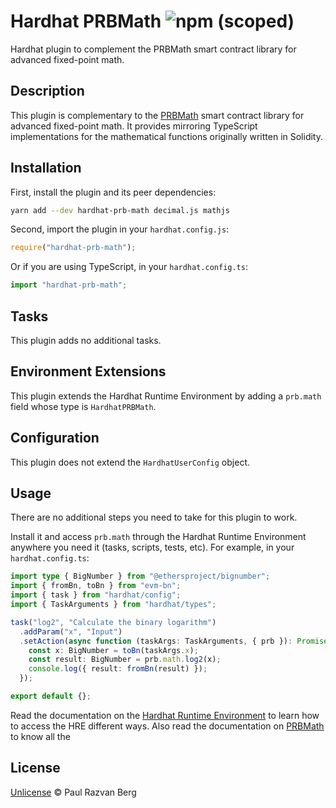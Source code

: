 # Hardhat PRBMath ![npm (scoped)](https://img.shields.io/npm/v/hardhat-prb-math)

Hardhat plugin to complement the PRBMath smart contract library for advanced fixed-point math.

## Description

This plugin is complementary to the [PRBMath][1] smart contract library for advanced fixed-point math. It provides
mirroring TypeScript implementations for the mathematical functions originally written in Solidity.

## Installation

First, install the plugin and its peer dependencies:

```sh
yarn add --dev hardhat-prb-math decimal.js mathjs
```

Second, import the plugin in your `hardhat.config.js`:

```js
require("hardhat-prb-math");
```

Or if you are using TypeScript, in your `hardhat.config.ts`:

```ts
import "hardhat-prb-math";
```

## Tasks

This plugin adds no additional tasks.

## Environment Extensions

This plugin extends the Hardhat Runtime Environment by adding a `prb.math` field whose type is `HardhatPRBMath`.

## Configuration

This plugin does not extend the `HardhatUserConfig` object.

## Usage

There are no additional steps you need to take for this plugin to work.

Install it and access `prb.math` through the Hardhat Runtime Environment anywhere you need it (tasks, scripts, tests,
etc). For example, in your `hardhat.config.ts`:

```ts
import type { BigNumber } from "@ethersproject/bignumber";
import { fromBn, toBn } from "evm-bn";
import { task } from "hardhat/config";
import { TaskArguments } from "hardhat/types";

task("log2", "Calculate the binary logarithm")
  .addParam("x", "Input")
  .setAction(async function (taskArgs: TaskArguments, { prb }): Promise<void> {
    const x: BigNumber = toBn(taskArgs.x);
    const result: BigNumber = prb.math.log2(x);
    console.log({ result: fromBn(result) });
  });

export default {};
```

Read the documentation on the [Hardhat Runtime
Environment](https://hardhat.org/advanced/hardhat-runtime-environment.html) to learn how to access the HRE different
ways. Also read the documentation on [PRBMath][1] to know all the

## License

[Unlicense](./LICENSE.md) © Paul Razvan Berg

<!-- Links -->

[1]: https://github.com/hifi-finance/prb-math
